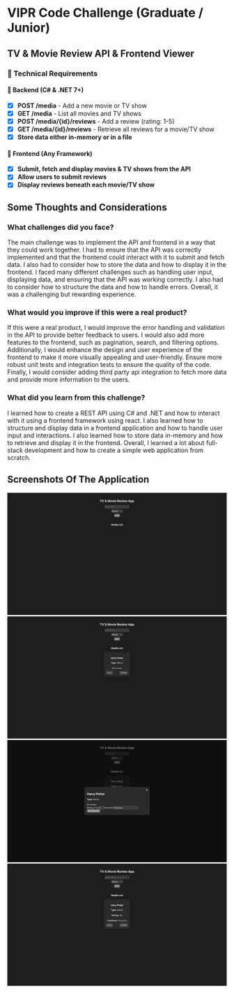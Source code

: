 # VIPR Code Challenge (Graduate / Junior)
## TV & Movie Review API & Frontend Viewer

### 📌 Technical Requirements

#### 🔹 Backend (**C# & .NET 7+**)
- [x] **POST /media** - Add a new movie or TV show
- [x] **GET /media** - List all movies and TV shows
- [x] **POST /media/{id}/reviews** - Add a review (rating: 1-5)
- [x] **GET /media/{id}/reviews** - Retrieve all reviews for a movie/TV show
- [x] **Store data either in-memory or in a file**

#### 🔹 Frontend (Any Framework)
- [x] **Submit, fetch and display movies & TV shows from the API**
- [x] **Allow users to submit reviews**
- [x] **Display reviews beneath each movie/TV show**

## Some Thoughts and Considerations

### What challenges did you face?
The main challenge was to implement the API and frontend in a way that they could work together. I had to ensure that the API was correctly implemented and that the frontend could interact with it to submit and fetch data. I also had to consider how to store the data and how to display it in the frontend. I faced many different challenges such as handling user input, displaying data, and ensuring that the API was working correctly. I also had to consider how to structure the data and how to handle errors. Overall, it was a challenging but rewarding experience.

### What would you improve if this were a real product?
If this were a real product, I would improve the error handling and validation in the API to provide better feedback to users. I would also add more features to the frontend, such as pagination, search, and filtering options. Additionally, I would enhance the design and user experience of the frontend to make it more visually appealing and user-friendly. Ensure more robust unit tests and integration tests to ensure the quality of the code. Finally, I would consider adding third party api integration to fetch more data and provide more information to the users.

### What did you learn from this challenge?
I learned how to create a REST API using C# and .NET  and how to interact with it using a frontend framework using react. I also learned how to structure and display data in a frontend application and how to handle user input and interactions. I also learned how to store data in-memory and how to retrieve and display it in the frontend. Overall, I learned a lot about full-stack development and how to create a simple web application from scratch.

## Screenshots Of The Application

![Add Media](/src/assets/image.png)
![Display Media](/src/assets/image-1.png)
![Media Modal](/src/assets/image-2.png)
![Display Media Review](/src/assets/image-3.png)
